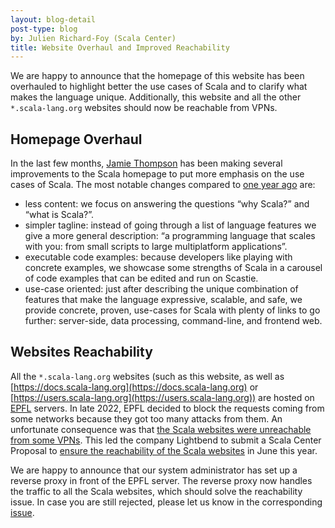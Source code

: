 ```yaml
---
layout: blog-detail
post-type: blog
by: Julien Richard-Foy (Scala Center)
title: Website Overhaul and Improved Reachability
---
```


We are happy to announce that the homepage of this website has been overhauled to highlight better the use cases of Scala and to clarify what makes the language unique. Additionally, this website and all the other `*.scala-lang.org` websites should now be reachable from VPNs.

## Homepage Overhaul

In the last few months, [Jamie Thompson](https://github.com/bishabosha) has been making several improvements to the Scala homepage to put more emphasis on the use cases of Scala. The most notable changes compared to [one year ago](http://web.archive.org/web/20220316071028/https://www.scala-lang.org/) are:
- less content: we focus on answering the questions “why Scala?” and “what is Scala?”.
- simpler tagline: instead of going through a list of language features we give a more general description: “a programming language that scales with you: from small scripts to large multiplatform applications”.
- executable code examples: because developers like playing with concrete examples, we showcase some strengths of Scala in a carousel of code examples that can be edited and run on Scastie.
- use-case oriented: just after describing the unique combination of features that make the language expressive, scalable, and safe, we provide concrete, proven, use-cases for Scala with plenty of links to go further: server-side, data processing, command-line, and frontend web.

## Websites Reachability

All the `*.scala-lang.org` websites (such as this website, as well as [https://docs.scala-lang.org](https://docs.scala-lang.org) or [https://users.scala-lang.org](https://users.scala-lang.org)) are hosted on [EPFL](https://epfl.ch) servers. In late 2022, EPFL decided to block the requests coming from some networks because they got too many attacks from them. An unfortunate consequence was that [the Scala websites were unreachable from some VPNs](https://github.com/scala/scala-lang/issues/1456). This led the company Lightbend to submit a Scala Center Proposal to [ensure the reachability of the Scala websites](https://github.com/scalacenter/advisoryboard/blob/main/proposals/031-scala-websites-vpn.md) in June this year.

We are happy to announce that our system administrator has set up a reverse proxy in front of the EPFL server. The reverse proxy now handles the traffic to all the Scala websites, which should solve the reachability issue. In case you are still rejected, please let us know in the corresponding [issue](https://github.com/scala/scala-lang/issues/1456).
